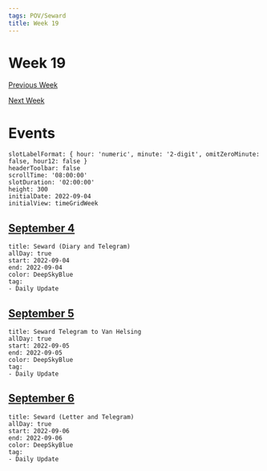 ```yaml
---
tags: POV/Seward
title: Week 19
---
```


# Week 19

[Previous Week](2022-W37)

[Next Week](2022-W39)

# Events

```itinerary
slotLabelFormat: { hour: 'numeric', minute: '2-digit', omitZeroMinute: false, hour12: false }
headerToolbar: false
scrollTime: '08:00:00'
slotDuration: '02:00:00'
height: 300
initialDate: 2022-09-04
initialView: timeGridWeek
```

## [September 4](2022-09-04.md)

```itinerary-event
title: Seward (Diary and Telegram)
allDay: true
start: 2022-09-04
end: 2022-09-04
color: DeepSkyBlue
tag:
- Daily Update
```

## [September 5](2022-09-05.md)

```itinerary-event
title: Seward Telegram to Van Helsing
allDay: true
start: 2022-09-05
end: 2022-09-05
color: DeepSkyBlue
tag:
- Daily Update
```

## [September 6](2022-09-06.md)

```itinerary-event
title: Seward (Letter and Telegram)
allDay: true
start: 2022-09-06
end: 2022-09-06
color: DeepSkyBlue
tag:
- Daily Update
```

